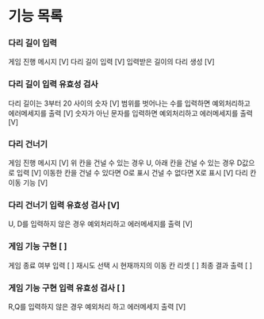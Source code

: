 # 기능 목록

### 다리 길이 입력
게임 진행 메시지 [V]
다리 길이 입력 [V]
입력받은 길이의 다리 생성 [V]

### 다리 길이 입력 유효성 검사
다리 길이는 3부터 20 사이의 숫자 [V]
범위를 벗어나는 수를 입력하면 예외처리하고 에러메세지를 출력 [V]
숫자가 아닌 문자를 입력하면 예외처리하고 에러메세지를 출력 [V]

### 다리 건너기
게임 진행 메시지 [V]
위 칸을 건널 수 있는 경우 U, 아래 칸을 건널 수 있는 경우 D값으로 입력 [V]
이동한 칸을 건널 수 있다면 O로 표시 건널 수 없다면 X로 표시 [V]
다리 칸 이동 기능 [V]

### 다리 건너기 입력 유효성 검사 [V]
U, D를 입력하지 않은 경우 예외처리하고 에러메세지를 출력 [V]

### 게임 기능 구현 [ ]
게임 종료 여부 입력 [ ]
재시도 선택 시 현재까지의 이동 칸 리셋 [ ]
최종 결과 출력 [ ]

### 게임 기능 구현 입력 유효성 검사 [ ]
R,Q를 입력하지 않은 경우 예외처리 하고 에러메세지 출력 [V]